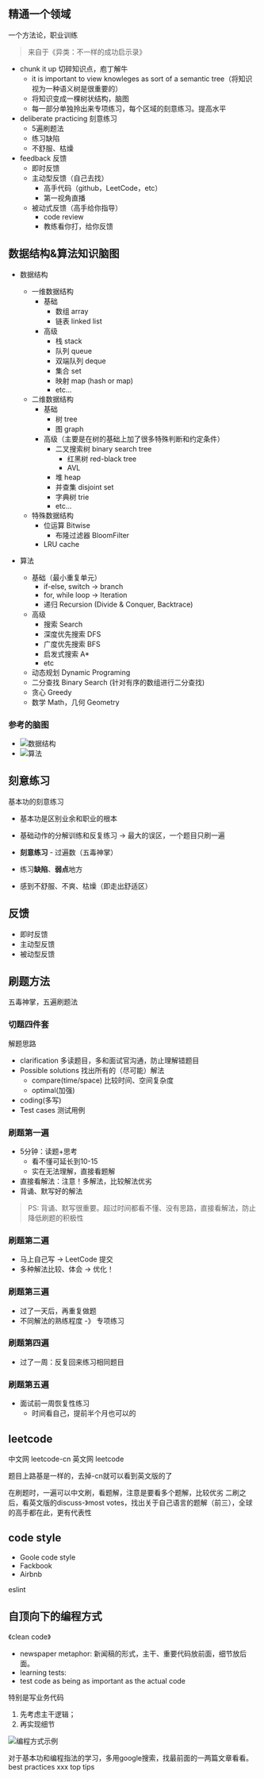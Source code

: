 ## 精通一个领域

一个方法论，职业训练

> 来自于《异类：不一样的成功启示录》

* chunk it up 切碎知识点，庖丁解牛
  * it is important to view knowleges as sort of a semantic tree（将知识视为一种语义树是很重要的）
  * 将知识变成一棵树状结构，脑图
  * 每一部分单独拎出来专项练习，每个区域的刻意练习。提高水平
* deliberate practicing 刻意练习
   * 5遍刷题法
   * 练习缺陷
   * 不舒服、枯燥
* feedback 反馈
   * 即时反馈
   * 主动型反馈（自己去找）
     * 高手代码（github，LeetCode，etc）
     * 第一视角直播
   * 被动式反馈（高手给你指导）
     * code review
     * 教练看你打，给你反馈

## 数据结构&算法知识脑图

- 数据结构
  - 一维数据结构
    - 基础
      - 数组 array
      - 链表 linked list
    - 高级
      - 栈 stack
      - 队列 queue
      - 双端队列 deque
      - 集合 set
      - 映射 map (hash or map)
      - etc...
  - 二维数据结构
    - 基础
      - 树 tree
      - 图 graph
    - 高级（主要是在树的基础上加了很多特殊判断和约定条件）
      - 二叉搜索树 binary search tree
        - 红黑树 red-black tree
        - AVL
      - 堆 heap
      - 并查集 disjoint set
      - 字典树 trie
      - etc...
  - 特殊数据结构
    - 位运算 Bitwise
      - 布隆过滤器 BloomFilter
    - LRU cache

- 算法
  - 基础（最小重复单元）
    - if-else, switch -> branch
    - for, while loop -> Iteration
    - 递归 Recursion (Divide & Conquer, Backtrace)
  - 高级
    - 搜索 Search
    - 深度优先搜索 DFS
    - 广度优先搜索 BFS
    - 启发式搜索 A*
    - etc
  - 动态规划 Dynamic Programing
  - 二分查找 Binary Search (针对有序的数组进行二分查找)
  - 贪心 Greedy
  - 数学 Math，几何 Geometry

### 参考的脑图
* ![数据结构](./数据结构脑图.png)
* ![算法](./算法脑图.png)

## 刻意练习

基本功的刻意练习

* 基本功是区别业余和职业的根本
* 基础动作的分解训练和反复练习 -> 最大的误区，一个题目只刷一遍

* **刻意练习** - 过遍数（五毒神掌）
* 练习**缺陷**、**弱点**地方
* 感到不舒服、不爽、枯燥（即走出舒适区）

## 反馈

* 即时反馈
* 主动型反馈
* 被动型反馈 

## 刷题方法

五毒神掌，五遍刷题法

### 切题四件套

解题思路

* clarification 多读题目，多和面试官沟通，防止理解错题目
* Possible solutions 找出所有的（尽可能）解法
  * compare(time/space) 比较时间、空间复杂度
  * optimal(加强)
* coding(多写)
* Test cases 测试用例

### 刷题第一遍

* 5分钟：读题+思考
  * 看不懂可延长到10-15
  * 实在无法理解，直接看题解
* 直接看解法：注意！多解法，比较解法优劣
* 背诵、默写好的解法

> PS: 背诵、默写很重要。超过时间都看不懂、没有思路，直接看解法，防止降低刷题的积极性 

### 刷题第二遍

* 马上自己写 -> LeetCode 提交
* 多种解法比较、体会 -> 优化！
  
### 刷题第三遍

* 过了一天后，再重复做题
* 不同解法的熟练程度 -》 专项练习

### 刷题第四遍

* 过了一周：反复回来练习相同题目

### 刷题第五遍

* 面试前一周恢复性练习
  * 时间看自己，提前半个月也可以的


## leetcode

中文网 leetcode-cn
英文网 leetcode

题目上路基是一样的，去掉-cn就可以看到英文版的了

在刷题时，一遍可以中文刷，看题解，注意是要看多个题解，比较优劣
二刷之后，看英文版的discuss-》most votes，找出关于自己语言的题解（前三），全球的高手都在此，更有代表性

## code style

* Goole code style
* Fackbook
* Airbnb

eslint

## 自顶向下的编程方式

《clean code》
* newspaper metaphor: 新闻稿的形式，主干、重要代码放前面，细节放后面。
* learning tests:
* test code as being as important as the actual code

特别是写业务代码

1. 先考虑主干逻辑；
2. 再实现细节 

![编程方式示例](./编程方式示例.png)

对于基本功和编程指法的学习，多用google搜索，找最前面的一两篇文章看看。
best practices xxx
top tips